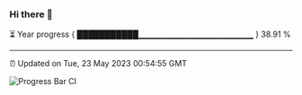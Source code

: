 ### Hi there 👋

⏳ Year progress { ███████████▁▁▁▁▁▁▁▁▁▁▁▁▁▁▁▁▁▁▁ } 38.91 %

---

⏰ Updated on Tue, 23 May 2023 00:54:55 GMT

![Progress Bar CI](https://github.com/liununu/liununu/workflows/Progress%20Bar%20CI/badge.svg)
